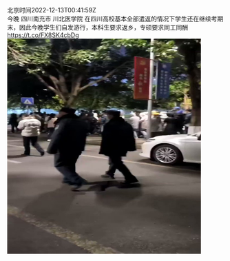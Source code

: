 北京时间2022-12-13T00:41:59Z<br>今晚 四川南充市 川北医学院
在四川高校基本全部遣返的情况下学生还在继续考期末，因此今晚学生们自发游行，本科生要求返乡，专硕要求同工同酬 https://t.co/FX8SK4cbDg<br><img src='/temp/video/2022/n-Month-12/m-Day-13/whyyoutouzhele/1602343013946114053_0.jpg' width='450' height='500'><br><br>